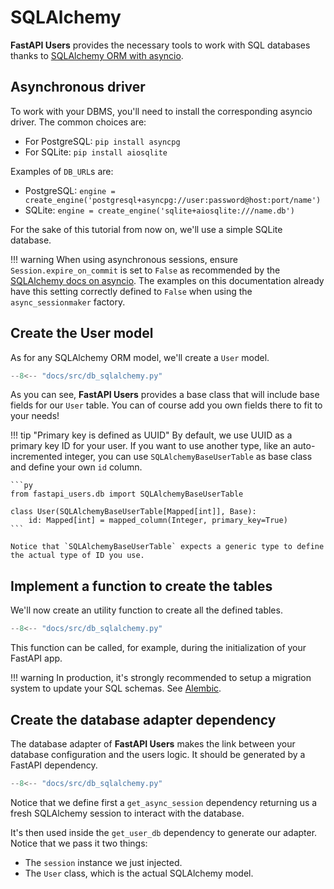 # SQLAlchemy

**FastAPI Users** provides the necessary tools to work with SQL databases thanks to [SQLAlchemy ORM with asyncio](https://docs.sqlalchemy.org/en/14/orm/extensions/asyncio.html).

## Asynchronous driver

To work with your DBMS, you'll need to install the corresponding asyncio driver. The common choices are:

* For PostgreSQL: `pip install asyncpg`
* For SQLite: `pip install aiosqlite`

Examples of `DB_URL`s are:

* PostgreSQL: `engine = create_engine('postgresql+asyncpg://user:password@host:port/name')`
* SQLite: `engine = create_engine('sqlite+aiosqlite:///name.db')`

For the sake of this tutorial from now on, we'll use a simple SQLite database.

!!! warning
    When using asynchronous sessions, ensure `Session.expire_on_commit` is set to `False` as recommended by the [SQLAlchemy docs on asyncio](https://docs.sqlalchemy.org/en/20/orm/extensions/asyncio.html#asyncio-orm-avoid-lazyloads). The examples on this documentation already have this setting correctly defined to `False` when using the `async_sessionmaker` factory.

## Create the User model

As for any SQLAlchemy ORM model, we'll create a `User` model.

```py hl_lines="15-16"
--8<-- "docs/src/db_sqlalchemy.py"
```

As you can see, **FastAPI Users** provides a base class that will include base fields for our `User` table. You can of course add you own fields there to fit to your needs!

!!! tip "Primary key is defined as UUID"
    By default, we use UUID as a primary key ID for your user. If you want to use another type, like an auto-incremented integer, you can use `SQLAlchemyBaseUserTable` as base class and define your own `id` column.

    ```py
    from fastapi_users.db import SQLAlchemyBaseUserTable
    
    class User(SQLAlchemyBaseUserTable[Mapped[int]], Base):
        id: Mapped[int] = mapped_column(Integer, primary_key=True)
    ```

    Notice that `SQLAlchemyBaseUserTable` expects a generic type to define the actual type of ID you use.

## Implement a function to create the tables

We'll now create an utility function to create all the defined tables.

```py hl_lines="23-25"
--8<-- "docs/src/db_sqlalchemy.py"
```

This function can be called, for example, during the initialization of your FastAPI app.

!!! warning
    In production, it's strongly recommended to setup a migration system to update your SQL schemas. See [Alembic](https://alembic.sqlalchemy.org/en/latest/).

## Create the database adapter dependency

The database adapter of **FastAPI Users** makes the link between your database configuration and the users logic. It should be generated by a FastAPI dependency.

```py hl_lines="28-34"
--8<-- "docs/src/db_sqlalchemy.py"
```

Notice that we define first a `get_async_session` dependency returning us a fresh SQLAlchemy session to interact with the database.

It's then used inside the `get_user_db` dependency to generate our adapter. Notice that we pass it two things:

* The `session` instance we just injected.
* The `User` class, which is the actual SQLAlchemy model.
